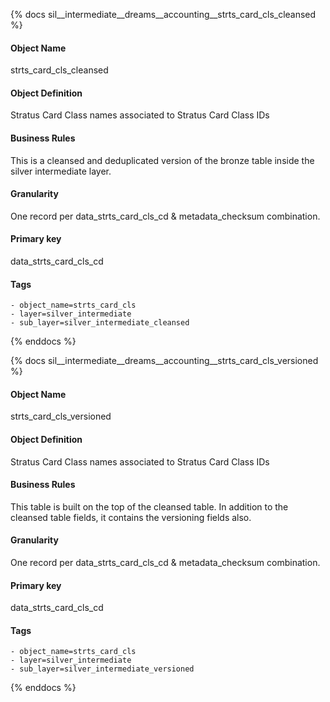 {% docs sil__intermediate__dreams__accounting__strts_card_cls_cleansed %}

#### Object Name
strts_card_cls_cleansed

#### Object Definition
Stratus Card Class names associated to Stratus Card Class IDs

#### Business Rules
This is a cleansed and deduplicated version of the bronze table inside the silver intermediate layer.

#### Granularity
One record per data_strts_card_cls_cd & metadata_checksum combination.

#### Primary key
data_strts_card_cls_cd

#### Tags
    - object_name=strts_card_cls
    - layer=silver_intermediate
    - sub_layer=silver_intermediate_cleansed

{% enddocs %}

{% docs sil__intermediate__dreams__accounting__strts_card_cls_versioned %}

#### Object Name
strts_card_cls_versioned

#### Object Definition
Stratus Card Class names associated to Stratus Card Class IDs

#### Business Rules
This table is built on the top of the cleansed table. In addition to the cleansed table fields, it contains the versioning fields also.

#### Granularity
One record per data_strts_card_cls_cd & metadata_checksum combination.

#### Primary key
data_strts_card_cls_cd

#### Tags
    - object_name=strts_card_cls
    - layer=silver_intermediate
    - sub_layer=silver_intermediate_versioned

{% enddocs %}